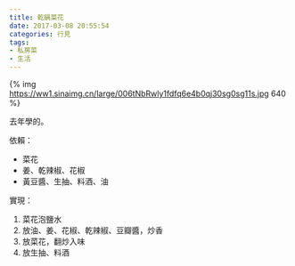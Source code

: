 ```yaml
---
title: 乾鍋菜花
date: 2017-03-08 20:55:54
categories: 行見
tags:
- 私房菜
- 生活
---
```


{% img https://ww1.sinaimg.cn/large/006tNbRwly1fdfq6e4b0qj30sg0sg11s.jpg 640 %}

去年學的。

依賴：

- 菜花
- 姜、乾辣椒、花椒
- 黃豆醬、生抽、料酒、油

實現：

1. 菜花泡鹽水
1. 放油、姜、花椒、乾辣椒、豆瓣醬，炒香
1. 放菜花，翻炒入味
1. 放生抽、料酒
